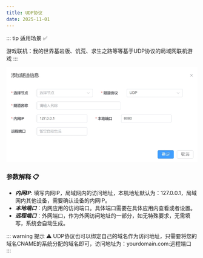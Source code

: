 ```yaml
---
title: UDP协议
date: 2025-11-01
---
```


::: tip 适用场景 ✅

游戏联机：我的世界基岩版、饥荒、求生之路等等基于UDP协议的局域网联机游戏
::: 

![udp](/udp.png)

### 参数解释 📋
- ***内网IP***: 填写内网IP，局域网内的访问地址，本机地址默认为：127.0.0.1，局域网内其他设备，需要确认设备的内网IP。
- ***本地端口***：内网应用的访问端口。具体端口需要在具体应用内查看或者设置。
- ***远程端口***：外网端口，作为外网访问地址的一部分，如无特殊要求，无需填写，系统会自动生成。


::: warning  提示 ⚠️
UDP协议也可以绑定自己的域名作为访问地址，只需要将您的域名CNAME的系统分配的域名即可，访问地址为：yourdomain.com:远程端口
:::
